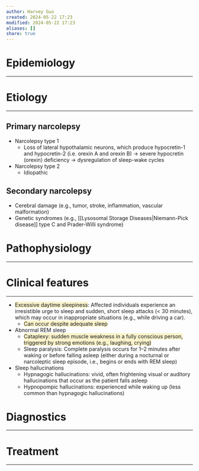 ```yaml
---
author: Harvey Guo
created: 2024-05-22 17:23
modified: 2024-05-22 17:23
aliases: []
share: true
---
```

# Epidemiology
---


# Etiology
---
## Primary narcolepsy
- Narcolepsy type 1 
	- Loss of lateral hypothalamic neurons, which produce hypocretin-1 and hypocretin-2 (i.e. orexin A and orexin B) → severe hypocretin (orexin) deficiency → dysregulation of sleep-wake cycles
- Narcolepsy type 2 
	- Idiopathic
## Secondary narcolepsy
- Cerebral damage (e.g., tumor, stroke, inflammation, vascular malformation)
- Genetic syndromes (e.g., [[Lysosomal Storage Diseases|Niemann-Pick disease]] type C and Prader-Willi syndrome)

# Pathophysiology
---


# Clinical features
---
- <span style="background:rgba(240, 200, 0, 0.2)">Excessive daytime sleepiness</span>: Affected individuals experience an irresistible urge to sleep and sudden, short sleep attacks (< 30 minutes), which may occur in inappropriate situations (e.g., while driving a car).
	- <span style="background:rgba(240, 200, 0, 0.2)">Can occur despite adequate sleep </span>
- Abnormal REM sleep
	- <span style="background:rgba(240, 200, 0, 0.2)">Cataplexy: sudden muscle weakness in a fully conscious person, triggered by strong emotions (e.g., laughing, crying)</span> 
	- Sleep paralysis: Complete paralysis occurs for 1–2 minutes after waking or before falling asleep (either during a nocturnal or narcoleptic sleep episode, i.e., begins or ends with REM sleep)
- Sleep hallucinations
	- Hypnagogic hallucinations: vivid, often frightening visual or auditory hallucinations that occur as the patient falls asleep
	- Hypnopompic hallucinations: experienced while waking up (less common than hypnagogic hallucinations)

# Diagnostics
---


# Treatment
---


